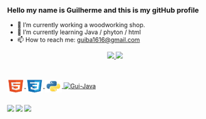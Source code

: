 ### Hello my name is Guilherme and this is my gitHub profile


- 🔭 I’m currently working a woodworking shop.
- 🌱 I’m currently learning Java / phyton / html
- 📫 How to reach me: guiba1616@gmail.com
<div align="center">
  <a href="https://github.com/OtalDoGuilhermin">
  <img height="140em" src="https://github-readme-stats.vercel.app/api?username=OtalDoGuilhermin&show_icons=true&theme=onedark&include_all_commits=true&count_private=true"/>
  <img height="140em" src="https://github-readme-stats.vercel.app/api/top-langs/?username=OtalDoGuilhermin&layout=compact&langs_count=7&theme=onedark"/>
</div>
  
  ##
  
<div style="display: inline_block"><br>
  <img align="center" alt="Gui-HTML" height="30" width="40" src="https://raw.githubusercontent.com/devicons/devicon/master/icons/html5/html5-original.svg">
  <img align="center" alt="Gui-CSS" height="30" width="40" src="https://raw.githubusercontent.com/devicons/devicon/master/icons/css3/css3-original.svg">
  <img align="center" alt="Gui-JS" height="30" width="40" src="https://raw.githubusercontent.com/devicons/devicon/master/icons/python/python-original.svg">
  <img align="center" alt="Gui-Java" height="30" width="40" src="https://cdn.jsdelivr.net/gh/devicons/devicon/icons/java/java-original.svg">

  ##
  
  <a href="https://www.linkedin.com/in/guilherme-almeida-a873b723a/"><img src="https://img.shields.io/badge/LinkedIn-0077B5?style=for-the-badge&logo=linkedin&logoColor=white" target="_blank"></a>
<a href="https://instagram.com/guilhermin_almeida?igshid=YmMyMTA2M2Y="><img src="https://img.shields.io/badge/Instagram-E4405F?style=for-the-badge&logo=instagram&logoColor=white"   target="_blank"></a>
<a href="guiba1616@gmail.com"><img src="https://img.shields.io/badge/Gmail-D14836?style=for-the-badge&logo=gmail&logoColor=white" target="_blank"></a>
 
</div>
